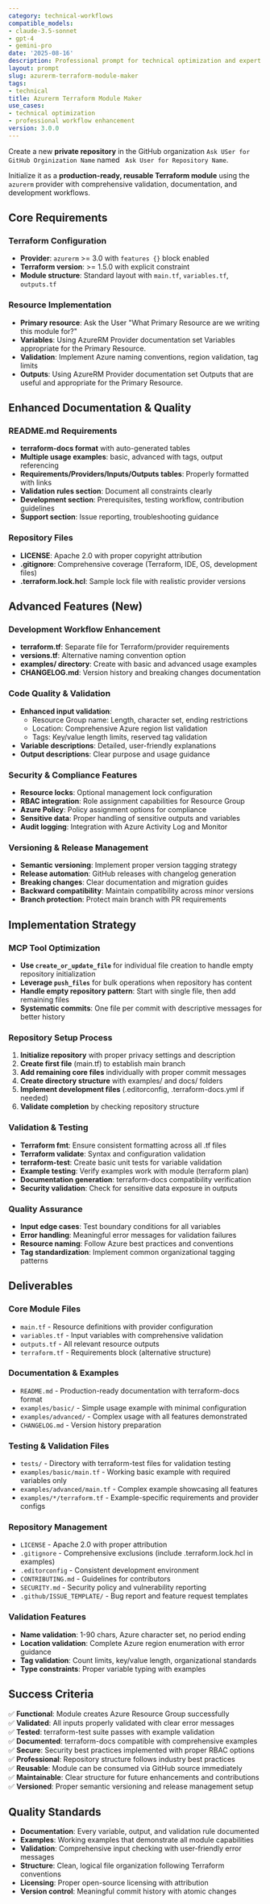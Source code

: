 ```yaml
---
category: technical-workflows
compatible_models:
- claude-3.5-sonnet
- gpt-4
- gemini-pro
date: '2025-08-16'
description: Professional prompt for technical optimization and expert consultation
layout: prompt
slug: azurerm-terraform-module-maker
tags:
- technical
title: Azurerm Terraform Module Maker
use_cases:
- technical optimization
- professional workflow enhancement
version: 3.0.0
---
```


Create a new **private repository** in the GitHub organization `Ask USer for GitHub Orginization Name` named ` Ask User for Repository Name`.

Initialize it as a **production-ready, reusable Terraform module** using the `azurerm` provider with comprehensive validation, documentation, and development workflows.

## Core Requirements

### Terraform Configuration

- **Provider**: `azurerm` >= 3.0 with `features {}` block enabled
- **Terraform version**: >= 1.5.0 with explicit constraint
- **Module structure**: Standard layout with `main.tf`, `variables.tf`, `outputs.tf`

### Resource Implementation

- **Primary resource**: Ask the User "What Primary Resource are we writing this module for?"
- **Variables**: Using AzureRM Provider documentation set Variables appropriate for the Primary Resource.
- **Validation**: Implement Azure naming conventions, region validation, tag limits
- **Outputs**: Using AzureRM Provider documentation set Outputs that are useful and appropriate for the Primary Resource.

## Enhanced Documentation & Quality

### README.md Requirements

- **terraform-docs format** with auto-generated tables
- **Multiple usage examples**: basic, advanced with tags, output referencing
- **Requirements/Providers/Inputs/Outputs tables**: Properly formatted with links
- **Validation rules section**: Document all constraints clearly
- **Development section**: Prerequisites, testing workflow, contribution guidelines
- **Support section**: Issue reporting, troubleshooting guidance

### Repository Files

- **LICENSE**: Apache 2.0 with proper copyright attribution
- **.gitignore**: Comprehensive coverage (Terraform, IDE, OS, development files)
- **.terraform.lock.hcl**: Sample lock file with realistic provider versions

## Advanced Features (New)

### Development Workflow Enhancement

- **terraform.tf**: Separate file for Terraform/provider requirements
- **versions.tf**: Alternative naming convention option
- **examples/ directory**: Create with basic and advanced usage examples
- **CHANGELOG.md**: Version history and breaking changes documentation

### Code Quality & Validation

- **Enhanced input validation**:
  - Resource Group name: Length, character set, ending restrictions
  - Location: Comprehensive Azure region list validation
  - Tags: Key/value length limits, reserved tag validation
- **Variable descriptions**: Detailed, user-friendly explanations
- **Output descriptions**: Clear purpose and usage guidance

### Security & Compliance Features

- **Resource locks**: Optional management lock configuration
- **RBAC integration**: Role assignment capabilities for Resource Group
- **Azure Policy**: Policy assignment options for compliance
- **Sensitive data**: Proper handling of sensitive outputs and variables
- **Audit logging**: Integration with Azure Activity Log and Monitor

### Versioning & Release Management

- **Semantic versioning**: Implement proper version tagging strategy
- **Release automation**: GitHub releases with changelog generation
- **Breaking changes**: Clear documentation and migration guides
- **Backward compatibility**: Maintain compatibility across minor versions
- **Branch protection**: Protect main branch with PR requirements

## Implementation Strategy

### MCP Tool Optimization

- **Use `create_or_update_file`** for individual file creation to handle empty repository initialization
- **Leverage `push_files`** for bulk operations when repository has content
- **Handle empty repository pattern**: Start with single file, then add remaining files
- **Systematic commits**: One file per commit with descriptive messages for better history

### Repository Setup Process

1. **Initialize repository** with proper privacy settings and description
2. **Create first file** (main.tf) to establish main branch
3. **Add remaining core files** individually with proper commit messages
4. **Create directory structure** with examples/ and docs/ folders
5. **Implement development files** (.editorconfig, .terraform-docs.yml if needed)
6. **Validate completion** by checking repository structure

### Validation & Testing

- **Terraform fmt**: Ensure consistent formatting across all .tf files
- **Terraform validate**: Syntax and configuration validation
- **terraform-test**: Create basic unit tests for variable validation
- **Example testing**: Verify examples work with module (terraform plan)
- **Documentation generation**: terraform-docs compatibility verification
- **Security validation**: Check for sensitive data exposure in outputs

### Quality Assurance

- **Input edge cases**: Test boundary conditions for all variables
- **Error handling**: Meaningful error messages for validation failures
- **Resource naming**: Follow Azure best practices and conventions
- **Tag standardization**: Implement common organizational tagging patterns

## Deliverables

### Core Module Files

- `main.tf` - Resource definitions with provider configuration
- `variables.tf` - Input variables with comprehensive validation
- `outputs.tf` - All relevant resource outputs
- `terraform.tf` - Requirements block (alternative structure)

### Documentation & Examples

- `README.md` - Production-ready documentation with terraform-docs format
- `examples/basic/` - Simple usage example with minimal configuration
- `examples/advanced/` - Complex usage with all features demonstrated
- `CHANGELOG.md` - Version history preparation

### Testing & Validation Files

- `tests/` - Directory with terraform-test files for validation testing
- `examples/basic/main.tf` - Working basic example with required variables only
- `examples/advanced/main.tf` - Complex example showcasing all features
- `examples/*/terraform.tf` - Example-specific requirements and provider configs

### Repository Management

- `LICENSE` - Apache 2.0 with proper attribution
- `.gitignore` - Comprehensive exclusions (include .terraform.lock.hcl in examples)
- `.editorconfig` - Consistent development environment
- `CONTRIBUTING.md` - Guidelines for contributors
- `SECURITY.md` - Security policy and vulnerability reporting
- `.github/ISSUE_TEMPLATE/` - Bug report and feature request templates

### Validation Features

- **Name validation**: 1-90 chars, Azure character set, no period ending
- **Location validation**: Complete Azure region enumeration with error guidance
- **Tag validation**: Count limits, key/value length, organizational standards
- **Type constraints**: Proper variable typing with examples

## Success Criteria

✅ **Functional**: Module creates Azure Resource Group successfully  
✅ **Validated**: All inputs properly validated with clear error messages  
✅ **Tested**: terraform-test suite passes with example validation  
✅ **Documented**: terraform-docs compatible with comprehensive examples  
✅ **Secure**: Security best practices implemented with proper RBAC options  
✅ **Professional**: Repository structure follows industry best practices  
✅ **Reusable**: Module can be consumed via GitHub source immediately  
✅ **Maintainable**: Clear structure for future enhancements and contributions  
✅ **Versioned**: Proper semantic versioning and release management setup

## Quality Standards

- **Documentation**: Every variable, output, and validation rule documented
- **Examples**: Working examples that demonstrate all module capabilities
- **Validation**: Comprehensive input checking with user-friendly error messages
- **Structure**: Clean, logical file organization following Terraform conventions
- **Licensing**: Proper open-source licensing with attribution
- **Version control**: Meaningful commit history with atomic changes
